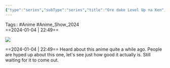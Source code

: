 ```yaml
---
{"type":"series","subType":"series","title":"Ore dake Level Up na Ken","englishTitle":"Solo Leveling","year":2024,"dataSource":"MALAPI","url":"https://myanimelist.net/anime/52299/Ore_dake_Level_Up_na_Ken","id":52299,"plot":null,"genres":["Action","Adventure","Fantasy"],"writer":null,"studio":["A-1 Pictures"],"episodes":null,"duration":"23 min per ep","onlineRating":0,"actors":null,"image":"https://cdn.myanimelist.net/images/anime/1170/138393.jpg","released":true,"streamingServices":null,"airing":false,"airedFrom":"07/01/2024","airedTo":"unknown","watched":false,"lastWatched":"2024-01-04","personalRating":0,"tags":["mediaDB/tv/series"],"dg-publish":true,"status":"🟡 watching","permalink":"/media-db/series/ore-dake-level-up-na-ken-2024/","dgPassFrontmatter":true,"noteIcon":"3","created":"2024-01-04T22:39:58.721+05:30","updated":"2024-01-29T17:00:25.360+05:30"}
---
```


Tags:: #Anime #Anime_Show_2024  
==2024-01-04 | 22:49==

<img src="https://cdn.myanimelist.net/images/anime/1926/140799.jpg">

==2024-01-04 | 22:49==
Heard about this anime quite a while ago. People are hyped up about this one, let's see just how good it actually is. Still waiting for it to come out.